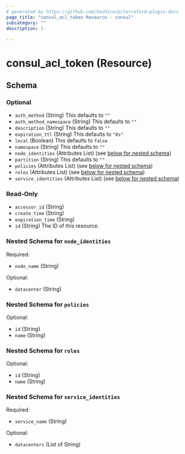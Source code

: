 ```yaml
---
# generated by https://github.com/hashicorp/terraform-plugin-docs
page_title: "consul_acl_token Resource - consul"
subcategory: ""
description: |-
  
---
```


# consul_acl_token (Resource)





<!-- schema generated by tfplugindocs -->
## Schema

### Optional

- `auth_method` (String) This defaults to `""`
- `auth_method_namespace` (String) This defaults to `""`
- `description` (String) This defaults to `""`
- `expiration_ttl` (String) This defaults to `"0s"`
- `local` (Boolean) This defaults to `false`
- `namespace` (String) This defaults to `""`
- `node_identities` (Attributes List) (see [below for nested schema](#nestedatt--node_identities))
- `partition` (String) This defaults to `""`
- `policies` (Attributes List) (see [below for nested schema](#nestedatt--policies))
- `roles` (Attributes List) (see [below for nested schema](#nestedatt--roles))
- `service_identities` (Attributes List) (see [below for nested schema](#nestedatt--service_identities))

### Read-Only

- `accessor_id` (String)
- `create_time` (String)
- `expiration_time` (String)
- `id` (String) The ID of this resource.

<a id="nestedatt--node_identities"></a>
### Nested Schema for `node_identities`

Required:

- `node_name` (String)

Optional:

- `datacenter` (String)


<a id="nestedatt--policies"></a>
### Nested Schema for `policies`

Optional:

- `id` (String)
- `name` (String)


<a id="nestedatt--roles"></a>
### Nested Schema for `roles`

Optional:

- `id` (String)
- `name` (String)


<a id="nestedatt--service_identities"></a>
### Nested Schema for `service_identities`

Required:

- `service_name` (String)

Optional:

- `datacenters` (List of String)

